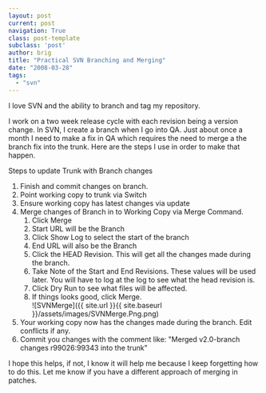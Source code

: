 ```yaml
---
layout: post
current: post
navigation: True
class: post-template
subclass: 'post'
author: brig
title: "Practical SVN Branching and Merging"
date: "2008-03-28"
tags: 
  - "svn"
---
```


I love SVN and the ability to branch and tag my repository. 

I work on a two week release cycle with each revision being a version change. In SVN, I create a branch when I go into QA. Just about once a month I need to make a fix in QA which requires the need to merge a the branch fix into the trunk. Here are the steps I use in order to make that happen.

Steps to update Trunk with Branch changes

1. Finish and commit changes on branch.
2. Point working copy to trunk via Switch
3. Ensure working copy has latest changes via update
4. Merge changes of Branch in to Working Copy via Merge Command.
    1. Click Merge
    2. Start URL will be the Branch
    3. Click Show Log to select the start of the branch
    4. End URL will also be the Branch
    5. Click the HEAD Revision. This will get all the changes made during the branch.
    6. Take Note of the Start and End Revisions. These values will be used later. You will have to log at the log to see what the head revision is.
    7. Click Dry Run to see what files will be affected.
    8. If things looks good, click Merge.  
        ![SVNMerge]({{ site.url }}{{ site.baseurl }}/assets/images/SVNMerge.Png.png)
5. Your working copy now has the changes made during the branch. Edit conflicts if any.
6. Commit you changes with the comment like: "Merged v2.0-branch changes r99026:99343 into the trunk"

I hope this helps, if not, I know it will help me because I keep forgetting how to do this. Let me know if you have a different approach of merging in patches.
